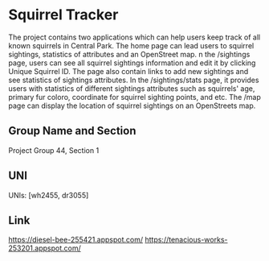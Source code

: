 # Squirrel Tracker

The project contains two applications which can help users keep track of all known squirrels in Central Park. The home page can lead users to squirrel sightings, statistics of attributes and an OpenStreet map. n the /sightings page, users can see all squirrel sightings information and edit it by clicking Unique Squirrel ID. The page also contain links to add new sightings and see statistics of sightings attributes. In the /sightings/stats page, it provides users with statistics of different sightings attributes such as squirrels' age, primary fur coloro, coordinate for squirrel sighting points, and etc. The /map page can display the location of squirrel sightings on an OpenStreets map.

## Group Name and Section

Project Group 44, Section 1

## UNI

UNIs: [wh2455, dr3055]

## Link

https://diesel-bee-255421.appspot.com/
https://tenacious-works-253201.appspot.com/
